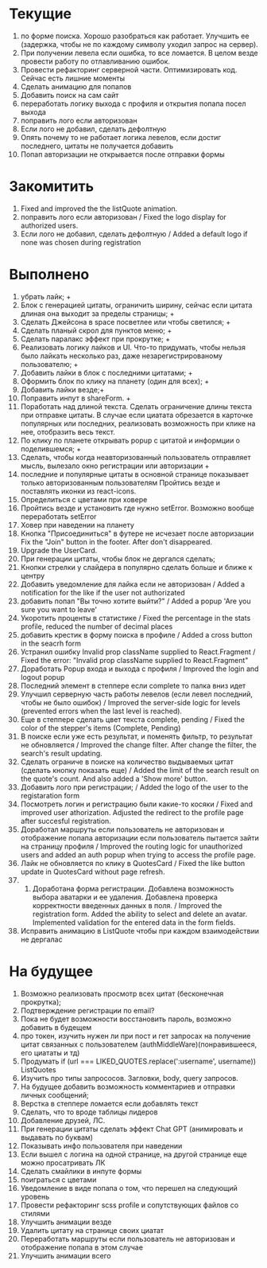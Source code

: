 # Текущие

1. по форме поиска. Хорошо разобраться как работает. Улучшить ее (задержка, чтобы не по каждому символу уходил запрос на сервер).
2. При получении левела если ошибка, то все ломается. В целом везде провести работу по отлавливанию ошибок.
3. Провести рефакторинг серверной части. Оптимизировать код. Сейчас есть лишние моменты
4. Сделать анимацию для попапов
5. Добавить поиск на сам сайт
6. переработать логику выхода с профиля и открытия попапа посел выхода
7. поправить лого если авторизован
8. Если лого не добавил, сделать дефолтную
9.  Опять почему то не работает логика левелов, если достиг последнего, цитаты не получается добавить
10. Попап авторизации не открывается после отправки формы

# Закомитить
1. Fixed and improved the the listQuote animation.
2. поправить лого если авторизован / Fixed the logo display for authorized users.
3. Если лого не добавил, сделать дефолтную / Added a default logo if none was chosen during registration

# Выполнено

1. убрать лайк; +
2. Блок с генерацией цитаты, ограничить ширину, сейчас если цитата длиная она выходит за пределы страницы; +
3. Сделать Джейсона в space посветлее или чтобы светился; +
4. Сделать планый скрол для пунктов меню; +
5. Сделать паралакс эффект при прокрутке; +
6. Реализовать логику лайков и UI. Что-то придумать, чтобы нельзя было лайкать несколько раз, даже незарегистрированому пользователю; +
7. Добавить лайки в блок с последними цитатами; +
8. Оформить блок по клику на планету (один для всех); +
9. Добавить лайки везде;+
10. Поправить инпут в shareForm. +
11. Поработать над длиной текста. Сделать ограничение длины текста при отправке цитаты. В случае если циатата обрезается в карточке популярных или последних, реализовать возможность при клике на нее, отобразить весь текст.
12. По клику по планете открывать popup с цитатой и информции о поделившемся; +
13. Сделать, чтобы когда неавторизованный пользователь отправляет мысль, вылезало окно регистрации или авторизации +
14. последние и популярные цитаты в основной странице показывает только авторизованным пользователям
    Пройтись везде и поставлять иконки из react-icons.
15. Определиться с цветами при ховере
16. Пройтись везде и установить где нужно setError. Возможно вообще переработать setError
17. Ховер при наведении на планету
18. Кнопка "Присоединиться" в футере не исчезает после авторизации Fix the "Join" button in the footer. After don't disappeared.
19. Upgrade the UserCard.
20. При генерации цитаты, чтобы блок не дергался сделать;
21. Кнопки стрелки у слайдера в популярно сделать больше и ближе к центру
22. Добавить уведомление для лайка если не авторизован / Added a notification for the like if the user not authorizated
23. добавить попап "Вы точно хотите выйти?" / Added a popup 'Are you sure you want to leave'
24. Укоротить проценты в статистике / Fixed the percentage in the stats profile, reduced the number of decimal places
25. добавить крестик в форму поиска в профиле / Added a cross button in the seacrh form
26. Устранил ошибку Invalid prop className supplied to React.Fragment / Fixed the error: "Invalid prop className supplied to React.Fragment"
27. Доработать Popup входа и выхода с профиля / Improved the login and logout popup
28. Последний элемент в степпере если complete то палка вниз идет
29. Улучшил серверную часть работы левелов (если левел последний, чтобы не было ошибок) / Improved the server-side logic for levels (prevented errors when the last level is reached).
30. Еще в степпере сделать цвет текста complete, pending / Fixed the color of the stepper's items (Complete, Pending)
31. В поиске если уже есть результат, и поменять фильтр, то результат не обновляется / Improved the change filter. After change the filter, the search's result updating.
32. Сделать ограниче в поиске на количество выдываемых цитат (сделать кнопку показать еще) / Added the limit of the search result on the quote's count. And also added a 'Show more' button.
33. Добавить лого при регистрации; / Added the logo of the user to the registaration form
34. Посмотреть логин и регистрацию были какие-то косяки / Fixed and improved user athorization. Adjusted the redirect to the profile page after succesful registration.
35. Доработал маршруты если пользователь не авторизован и отображение попапа авторизации если пользователь пытается зайти на страницу профиля / Improved the routing logic for unauthorized users and added an auth popup when trying to access the profile page.
36. Лайк не обновляется по клику в QuotesCard / Fixed the like button update in QuotesCard without page refresh.
37. 1. Доработана форма регистрации. Добавлена возможность выбора аватарки и ее удаления. Добавлена проверка корректности введенных данных в поля. / Improved the registration form. Added the ability to select and delete an avatar. Implemented validation for the entered data in the form fields.
38. Исправить анимацию в ListQuote чтобы при каждом взаимодействии не дергалас

# На будущее

1. Возможно реализовать просмотр всех цитат (бесконечная прокрутка);
2. Подтверждение регистрации по email?
3. Пока не будет возможности восстановить пароль, возможно добавить в будещем
4. про токен, изучить нужен ли при пост и гет запросах на получение цитат связанных с пользователем (authMiddleWare)(понравившееся, его циататы и тд)
5. Продумать if (url === LIKED_QUOTES.replace(':username', username)) ListQuotes
6. Изучить про типы запрососов. Загловки, body, query запросов.
7. На будущее добавить возможность комментариев и отправки личных сообщений;
8. Верстка в степпере ломается если добавлять текст
9. Сделать, что то вроде таблицы лидеров
10. Добавление друзей, ЛС.
11. При генерации цитаты сделать эффект Chat GPT (анимировать и выдавать по буквам)
12. Показывать инфо пользователя при наведении
13. Если вышел с логина на одной странице, на другой странице еще можно просатривать ЛК
14. Сделать смайлики в инпуте формы
15. поиграться с цветами
16. Уведомление в виде попапа о том, что перешел на следующий уровень
17. Провести рефакторинг scss profile и сопутствующих файлов со стилями
18. Улучшить анимации везде
19. Удалить цитату на странице своих циатат
20. Переработать маршруты если пользователь не авторизован и отображение попапа в этом случае
21. Улучшить анимации всего
